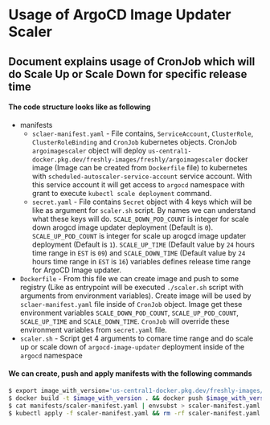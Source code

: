 # Usage of ArgoCD Image Updater Scaler

## Document explains usage of CronJob which will do Scale Up or Scale Down for specific release time

#### The code structure looks like as following

* manifests
    * `sclaer-manifest.yaml` - File contains, `ServiceAccount`, `ClusterRole`, `ClusterRoleBinding` and `CronJob` kubernetes objects. CronJob `argoimagescaler` object will deploy `us-central1-docker.pkg.dev/freshly-images/freshly/argoimagescaler` docker image (Image can be created from `Dockerfile` file) to kubernetes with `scheduled-autoscaler-service-account` service account. With this service account it will get access to `argocd` namespace with grant to execute `kubectl scale deployment` command.
    * `secret.yaml` - File contains `Secret` object with 4 keys which will be like as argument for `scaler.sh` script. By names we can understand what these keys will do. `SCALE_DOWN_POD_COUNT` is integer for scale down arogcd image updater deployment (Default is `0`). `SCALE_UP_POD_COUNT` is integer for scale up arogcd image updater deployment (Default is `1`). `SCALE_UP_TIME` (Default value by `24` hours time range in `EST` is `09`) and `SCALE_DOWN_TIME` (Default value by `24` hours time range in `EST` is `16`) variables defines release time range for ArgoCD Image updater.
* `Dockerfile` - From this file we can create image and push to some registry (Like as entrypoint will be executed `./scaler.sh` script with arguments from environment variables). Create image will be used by `sclaer-manifest.yaml` file inside of `CronJob` object. Image get these environment variables `SCALE_DOWN_POD_COUNT`, `SCALE_UP_POD_COUNT`, `SCALE_UP_TIME` and `SCALE_DOWN_TIME`. `CronJob` will override these environment variables from `secret.yaml` file. 
* `scaler.sh` - Script get 4 arguments to comare time range and do scale up or scale down of `argocd-image-updater` deployment inside of the `argocd` namespace

#### We can create, push and apply manifests with the following commands

```bash
$ export image_with_version='us-central1-docker.pkg.dev/freshly-images/freshly/argoimagescaler:v22'
$ docker build -t $image_with_version . && docker push $image_with_version 
$ cat manifests/scaler-manifest.yaml | envsubst > scaler-manifest.yaml 
$ kubectl apply -f scaler-manifest.yaml && rm -rf scaler-manifest.yaml
```